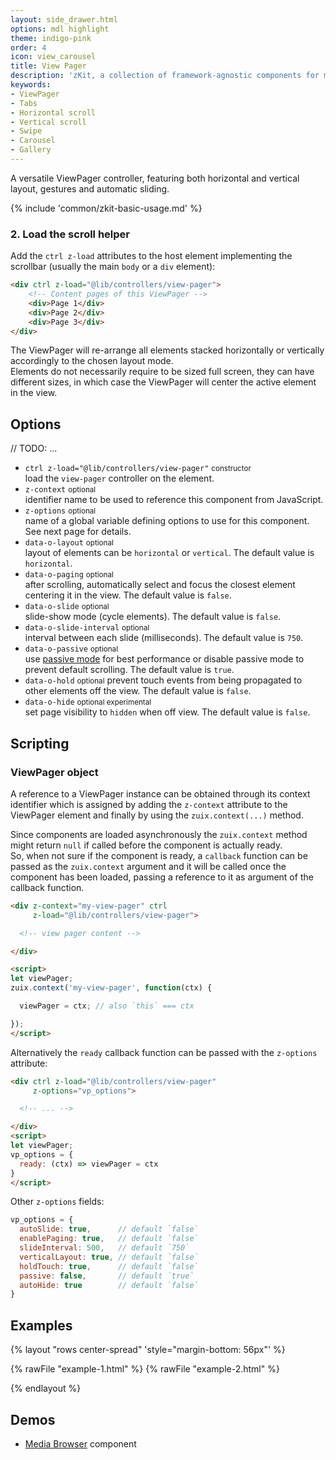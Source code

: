 ```yaml
---
layout: side_drawer.html
options: mdl highlight
theme: indigo-pink
order: 4
icon: view_carousel
title: View Pager
description: 'zKit, a collection of framework-agnostic components for modern web.'
keywords:
- ViewPager
- Tabs
- Horizontal scroll
- Vertical scroll
- Swipe
- Carousel
- Gallery
---
```


A versatile ViewPager controller, featuring both horizontal and vertical layout, gestures and automatic sliding.

{% include 'common/zkit-basic-usage.md' %}

### 2. Load the scroll helper

Add the `ctrl z-load` attributes to the host element implementing the scrollbar (usually the main `body` or a `div` element):

```html
<div ctrl z-load="@lib/controllers/view-pager">
    <!-- Content pages of this ViewPager -->
    <div>Page 1</div>
    <div>Page 2</div>
    <div>Page 3</div>
</div>
```

The ViewPager will re-arrange all elements stacked horizontally or vertically accordingly to the chosen layout mode.  
Elements do not necessarily require to be sized full screen, they can have different sizes, in which case the ViewPager
will center the active element in the view.


## Options

// TODO: ...

- `ctrl z-load="@lib/controllers/view-pager"` <small>constructor</small>  
  load the <code>view-pager</code> controller on the element.
- `z-context` <small>optional</small>  
  identifier name to be used to reference this component from JavaScript.
- `z-options` <small>optional</small>  
  name of a global variable defining options to use for this component. See next page for details.
- `data-o-layout` <small>optional</small>  
  layout of elements can be `horizontal` or `vertical`. The default value is `horizontal`.
- `data-o-paging` <small>optional</small>  
  after scrolling, automatically select and focus the closest element centering it in the view. The default value is `false`.
- `data-o-slide` <small>optional</small>  
  slide-show mode (cycle elements). The default value is `false`.
- `data-o-slide-interval` <small>optional</small>  
  interval between each slide (milliseconds). The default value is `750`.
- `data-o-passive` <small>optional</small>  
  use <a href="https://github.com/WICG/EventListenerOptions/blob/gh-pages/explainer.md" target="_blank" rel="noopener">passive mode</a>
  for best performance or disable passive mode to prevent default scrolling. The default value is <code>true</code>.
- `data-o-hold`  <small>optional</small>
  prevent touch events from being propagated to other elements off the view. The default value is `false`.
- `data-o-hide`  <small>optional experimental</small>  
  set page visibility to `hidden` when off view. The default value is `false`.


## Scripting

### ViewPager object

A reference to a ViewPager instance can be obtained through its context identifier which is assigned by adding the `z-context`
attribute to the ViewPager element and finally by using the `zuix.context(...)` method.

Since components are loaded asynchronously the `zuix.context` method might return `null` if called before the component
is actually ready.  
So, when not sure if the component is ready, a `callback` function can be passed as the `zuix.context` argument and it will be
called once the component has been loaded, passing a reference to it as argument of the callback function.

```html
<div z-context="my-view-pager" ctrl
     z-load="@lib/controllers/view-pager">

  <!-- view pager content -->

</div>

<script>
let viewPager;
zuix.context('my-view-pager', function(ctx) {

  viewPager = ctx; // also `this` === ctx 

});
</script>
```

Alternatively the `ready` callback function can be passed with the `z-options` attribute:

```html
<div ctrl z-load="@lib/controllers/view-pager"
     z-options="vp_options">

  <!-- ... -->

</div>
<script>
let viewPager;
vp_options = {
  ready: (ctx) => viewPager = ctx
}
</script>
```

Other `z-options` fields:

```js
vp_options = {
  autoSlide: true,      // default `false`
  enablePaging: true,   // default `false`
  slideInterval: 500,   // default `750`
  verticalLayout: true, // default `false`
  holdTouch: true,      // default `false`
  passive: false,       // default `true`
  autoHide: true        // default `false`
}
```


## Examples

{% layout "rows center-spread" 'style="margin-bottom: 56px"' %}

{% rawFile "example-1.html" %}
{% rawFile "example-2.html" %}

{% endlayout %}


## Demos

- [Media Browser](../../components/media-browser) component

